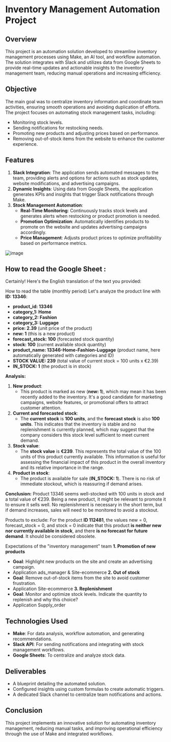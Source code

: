 # Inventory Management Automation Project

## Overview
This project is an automation solution developed to streamline inventory management processes using Make, an AI tool, and workflow automation. The solution integrates with Slack and utilizes data from Google Sheets to provide real-time updates and actionable insights to the inventory management team, reducing manual operations and increasing efficiency.

## Objective
The main goal was to centralize inventory information and coordinate team activities, ensuring smooth operations and avoiding duplication of efforts. The project focuses on automating stock management tasks, including:

- Monitoring stock levels.
- Sending notifications for restocking needs.
- Promoting new products and adjusting prices based on performance.
- Removing out-of-stock items from the website to enhance the customer experience.

## Features
1. **Slack Integration**: The application sends automated messages to the team, providing alerts and options for actions such as stock updates, website modifications, and advertising campaigns.
2. **Dynamic Insights**: Using data from Google Sheets, the application generates KPIs and insights that trigger Slack notifications through Make.
3. **Stock Management Automation**:
   - **Real-Time Monitoring**: Continuously tracks stock levels and generates alerts when restocking or product promotion is needed.
   - **Promotion Optimization**: Automatically identifies products to promote on the website and updates advertising campaigns accordingly.
   - **Price Management**: Adjusts product prices to optimize profitability based on performance metrics.

  ![image](https://github.com/user-attachments/assets/eaae9e8b-5a67-434d-a651-59cdbc582f1b)

## How to read the Google Sheet :
Certainly! Here's the English translation of the text you provided:

How to read the table (monthly period)
Let's analyze the product line with **ID: 13346**:
* **product_id: 13346**
* **category_1: Home**
* **category_2: Fashion**
* **category_3: Luggage**
* **price: 2.39** (unit price of the product)
* **new: 1** (this is a new product)
* **forecast_stock: 100** (forecasted stock quantity)
* **stock: 100** (current available stock quantity)
* **product_name: 13346-Home-Fashion-Luggage** (product name, here automatically generated with categories and ID)
* **STOCK VALUE: 239** (total value of current stock = 100 units x €2.39)
* **IN_STOCK: 1** (the product is in stock)

**Analysis:**
1. **New product**:
   * This product is marked as new (**new: 1**), which may mean it has been recently added to the inventory. It's a good candidate for marketing campaigns, website features, or promotional offers to attract customer attention.
2. **Current and forecasted stock**:
   * The **current stock** is **100 units**, and the **forecast stock** is also **100 units**. This indicates that the inventory is stable and no replenishment is currently planned, which may suggest that the company considers this stock level sufficient to meet current demand.
3. **Stock value**:
   * The **stock value** is **€239**. This represents the total value of the 100 units of this product currently available. This information is useful for assessing the financial impact of this product in the overall inventory and its relative importance in the range.
4. **Product in stock**:
   * The product is available for sale (**IN_STOCK: 1**). There is no risk of immediate stockout, which is reassuring if demand arises.

**Conclusion:**
Product 13346 seems well-stocked with 100 units in stock and a total value of €239. Being a new product, it might be relevant to promote it to ensure it sells well. No replenishment is necessary in the short term, but if demand increases, sales will need to be monitored to avoid a stockout.

Products to exclude:
For the product **ID 112481**, the values new = 0, forecast_stock = 0, and stock = 0 indicate that this product **is neither new nor currently available in stock**, and there **is no forecast for future demand**. It should be considered obsolete.

Expectations of the "inventory management" team
**1. Promotion of new products**
* **Goal**: Highlight new products on the site and create an advertising campaign.
* Application ads_manager & Site-ecommerce
**2. Out of stock**
* **Goal**: Remove out-of-stock items from the site to avoid customer frustration.
* Application Site-ecommerce
**3. Replenishment**
* **Goal**: Monitor and optimize stock levels. Indicate the quantity to replenish and why this choice?
* Application Supply_order

## Technologies Used
- **Make**: For data analysis, workflow automation, and generating recommendations.
- **Slack API**: For sending notifications and integrating with stock management workflows.
- **Google Sheets**: To centralize and analyze stock data.

## Deliverables
- A blueprint detailing the automated solution.
- Configured insights using custom formulas to create automatic triggers.
- A dedicated Slack channel to centralize team notifications and actions.

## Conclusion
This project implements an innovative solution for automating inventory management, reducing manual tasks, and improving operational efficiency through the use of Make and integrated workflows.
